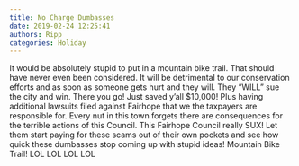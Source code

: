 ```yaml
---
title: No Charge Dumbasses
date: 2019-02-24 12:25:41
authors: Ripp
categories: Holiday
---
```


 It would be absolutely stupid to put in a mountain bike trail. That should have never even been considered. It will be detrimental to our conservation efforts and as soon as someone gets hurt and they will. They “WILL” sue the city and win. There you go!  Just saved y’all $10,000! Plus having  additional lawsuits filed against Fairhope that we the taxpayers are responsible for. Every nut in this town forgets there are consequences for the terrible actions of this Council. This Fairhope Council really SUX!  Let them start paying for these scams out of their own pockets and see how quick these dumbasses stop coming up with stupid ideas!  Mountain Bike Trail!  LOL LOL LOL LOL